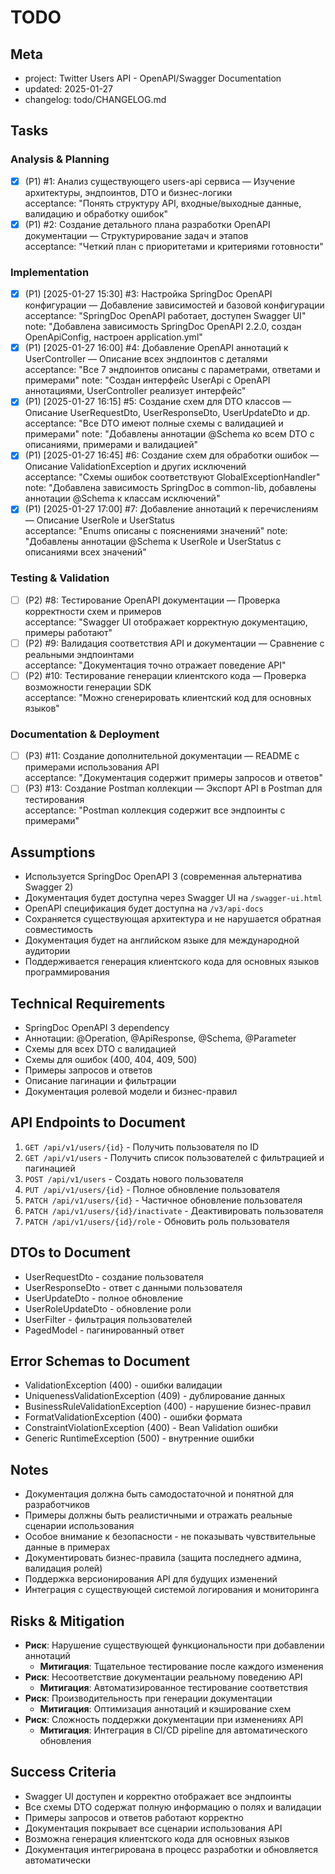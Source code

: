 # TODO

## Meta
- project: Twitter Users API - OpenAPI/Swagger Documentation
- updated: 2025-01-27
- changelog: todo/CHANGELOG.md

## Tasks

### Analysis & Planning
- [x] (P1) #1: Анализ существующего users-api сервиса — Изучение архитектуры, эндпоинтов, DTO и бизнес-логики  
  acceptance: "Понять структуру API, входные/выходные данные, валидацию и обработку ошибок"
- [x] (P1) #2: Создание детального плана разработки OpenAPI документации — Структурирование задач и этапов  
  acceptance: "Четкий план с приоритетами и критериями готовности"

### Implementation
- [x] (P1) [2025-01-27 15:30] #3: Настройка SpringDoc OpenAPI конфигурации — Добавление зависимостей и базовой конфигурации  
  acceptance: "SpringDoc OpenAPI работает, доступен Swagger UI"
  note: "Добавлена зависимость SpringDoc OpenAPI 2.2.0, создан OpenApiConfig, настроен application.yml"
- [x] (P1) [2025-01-27 16:00] #4: Добавление OpenAPI аннотаций к UserController — Описание всех эндпоинтов с деталями  
  acceptance: "Все 7 эндпоинтов описаны с параметрами, ответами и примерами"
  note: "Создан интерфейс UserApi с OpenAPI аннотациями, UserController реализует интерфейс"
- [x] (P1) [2025-01-27 16:15] #5: Создание схем для DTO классов — Описание UserRequestDto, UserResponseDto, UserUpdateDto и др.  
  acceptance: "Все DTO имеют полные схемы с валидацией и примерами"
  note: "Добавлены аннотации @Schema ко всем DTO с описаниями, примерами и валидацией"
- [x] (P1) [2025-01-27 16:45] #6: Создание схем для обработки ошибок — Описание ValidationException и других исключений  
  acceptance: "Схемы ошибок соответствуют GlobalExceptionHandler"
  note: "Добавлена зависимость SpringDoc в common-lib, добавлены аннотации @Schema к классам исключений"
- [x] (P1) [2025-01-27 17:00] #7: Добавление аннотаций к перечислениям — Описание UserRole и UserStatus  
  acceptance: "Enums описаны с пояснениями значений"
  note: "Добавлены аннотации @Schema к UserRole и UserStatus с описаниями всех значений"

### Testing & Validation
- [ ] (P2) #8: Тестирование OpenAPI документации — Проверка корректности схем и примеров  
  acceptance: "Swagger UI отображает корректную документацию, примеры работают"
- [ ] (P2) #9: Валидация соответствия API и документации — Сравнение с реальными эндпоинтами  
  acceptance: "Документация точно отражает поведение API"
- [ ] (P2) #10: Тестирование генерации клиентского кода — Проверка возможности генерации SDK  
  acceptance: "Можно сгенерировать клиентский код для основных языков"

### Documentation & Deployment
- [ ] (P3) #11: Создание дополнительной документации — README с примерами использования API  
  acceptance: "Документация содержит примеры запросов и ответов"
- [ ] (P3) #13: Создание Postman коллекции — Экспорт API в Postman для тестирования  
  acceptance: "Postman коллекция содержит все эндпоинты с примерами"

## Assumptions
- Используется SpringDoc OpenAPI 3 (современная альтернатива Swagger 2)
- Документация будет доступна через Swagger UI на `/swagger-ui.html`
- OpenAPI спецификация будет доступна на `/v3/api-docs`
- Сохраняется существующая архитектура и не нарушается обратная совместимость
- Документация будет на английском языке для международной аудитории
- Поддерживается генерация клиентского кода для основных языков программирования

## Technical Requirements
- SpringDoc OpenAPI 3 dependency
- Аннотации: @Operation, @ApiResponse, @Schema, @Parameter
- Схемы для всех DTO с валидацией
- Схемы для ошибок (400, 404, 409, 500)
- Примеры запросов и ответов
- Описание пагинации и фильтрации
- Документация ролевой модели и бизнес-правил

## API Endpoints to Document
1. `GET /api/v1/users/{id}` - Получить пользователя по ID
2. `GET /api/v1/users` - Получить список пользователей с фильтрацией и пагинацией
3. `POST /api/v1/users` - Создать нового пользователя
4. `PUT /api/v1/users/{id}` - Полное обновление пользователя
5. `PATCH /api/v1/users/{id}` - Частичное обновление пользователя
6. `PATCH /api/v1/users/{id}/inactivate` - Деактивировать пользователя
7. `PATCH /api/v1/users/{id}/role` - Обновить роль пользователя

## DTOs to Document
- UserRequestDto - создание пользователя
- UserResponseDto - ответ с данными пользователя
- UserUpdateDto - полное обновление
- UserRoleUpdateDto - обновление роли
- UserFilter - фильтрация пользователей
- PagedModel<UserResponseDto> - пагинированный ответ

## Error Schemas to Document
- ValidationException (400) - ошибки валидации
- UniquenessValidationException (409) - дублирование данных
- BusinessRuleValidationException (400) - нарушение бизнес-правил
- FormatValidationException (400) - ошибки формата
- ConstraintViolationException (400) - Bean Validation ошибки
- Generic RuntimeException (500) - внутренние ошибки

## Notes
- Документация должна быть самодостаточной и понятной для разработчиков
- Примеры должны быть реалистичными и отражать реальные сценарии использования
- Особое внимание к безопасности - не показывать чувствительные данные в примерах
- Документировать бизнес-правила (защита последнего админа, валидация ролей)
- Поддержка версионирования API для будущих изменений
- Интеграция с существующей системой логирования и мониторинга

## Risks & Mitigation
- **Риск**: Нарушение существующей функциональности при добавлении аннотаций
  - **Митигация**: Тщательное тестирование после каждого изменения
- **Риск**: Несоответствие документации реальному поведению API
  - **Митигация**: Автоматизированное тестирование соответствия
- **Риск**: Производительность при генерации документации
  - **Митигация**: Оптимизация аннотаций и кэширование схем
- **Риск**: Сложность поддержки документации при изменениях API
  - **Митигация**: Интеграция в CI/CD pipeline для автоматического обновления

## Success Criteria
- Swagger UI доступен и корректно отображает все эндпоинты
- Все схемы DTO содержат полную информацию о полях и валидации
- Примеры запросов и ответов работают корректно
- Документация покрывает все сценарии использования API
- Возможна генерация клиентского кода для основных языков
- Документация интегрирована в процесс разработки и обновляется автоматически
